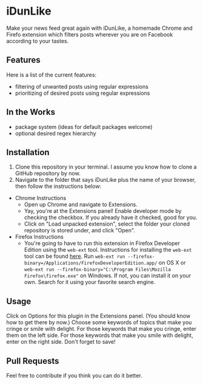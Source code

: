# iDunLike
Make your news feed great again with iDunLike, a homemade Chrome and Firefo extension which filters posts wherever you are on Facebook according to your tastes.

## Features
Here is a list of the current features:
* filtering of unwanted posts using regular expressions
* prioritizing of desired posts using regular expressions

## In the Works
* package system \(ideas for default packages welcome\)
* optional desired regex hierarchy

## Installation
1. Clone this repository in your terminal. I assume you know how to clone a GitHub repository by now.
2. Navigate to the folder that says iDunLike plus the name of your browser, then follow the instructions below:
* Chrome Instructions
    - Open up Chrome and navigate to Extensions.
    - Yay, you're at the Extensions panel! Enable developer mode by checking the checkbox. If you already have it checked, good for you.
  	- Click on "Load unpacked extension", select the folder your cloned repository is stored under, and click "Open".
* Firefox Instructions
    - You're going to have to run this extension in Firefox Developer Edition using the `web-ext` tool. Instructions for installing the `web-ext` tool can be found [here](https://developer.mozilla.org/en-US/Add-ons/WebExtensions/Getting_started_with_web-ext). Run `web-ext run --firefox-binary=/Applications/FirefoxDeveloperEdition.app/` on OS X or `web-ext run --firefox-binary="C:\Program Files\Mozilla Firefox\firefox.exe"` on Windows. If not, you can  install it on your own. Search for it using your favorite search engine.

## Usage
Click on Options for this plugin in the Extensions panel. \(You should know how to get there by now.\) Choose some keywords of topics that make you cringe or smile with delight. For those keywords that make you cringe, enter them on the left side. For those keywords that make you smile with delight, enter on the right side. Don't forget to save!

## Pull Requests
Feel free to contribute if you think you can do it better.

